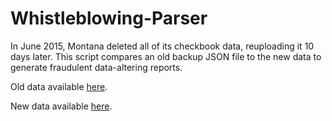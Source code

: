 # Whistleblowing-Parser
In June 2015, Montana deleted all of its checkbook data, reuploading it 10 days later. This script compares an old backup JSON file to the new data to generate fraudulent data-altering reports.

Old data available [here](https://www.dropbox.com/s/llzbpz4gyrrf9m3/rows.json?dl=0).

New data available [here](https://data.datamontana.us/Financial/Montana-s-Checkbook-Accounts-Payable-Payments/d7uw-2snd).
